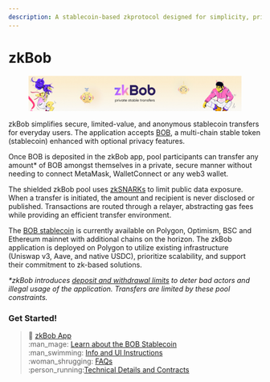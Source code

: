 ```yaml
---
description: A stablecoin-based zkprotocol designed for simplicity, privacy and utility.
---
```


# zkBob

<figure><img src=".gitbook/assets/readme2.jpg" alt=""><figcaption></figcaption></figure>

zkBob simplifies secure, limited-value, and anonymous stablecoin transfers for everyday users. The application accepts [BOB](broken-reference), a multi-chain stable token (stablecoin) enhanced with optional privacy features.&#x20;

Once BOB is deposited in the zkBob app, pool participants can transfer any amount\* of BOB amongst themselves in a private, secure manner without needing to connect MetaMask, WalletConnect or any web3 wallet.

The shielded zkBob pool uses [zkSNARKs](implementation/zksnarks-and-circuits/) to limit public data exposure. When a transfer is initiated, the amount and recipient is never disclosed or published. Transactions are routed through a relayer, abstracting gas fees while providing an efficient transfer environment.&#x20;

The [BOB stablecoin](bob-stablecoin/bob-details.md) is currently available on Polygon, Optimism, BSC and Ethereum mainnet with additional chains on the horizon. The zkBob application is deployed on Polygon to utilize existing infrastructure (Uniswap v3, Aave, and native USDC), prioritize scalability, and support their commitment to zk-based solutions.

_\*zkBob introduces_ [_deposit and withdrawal limits_](zkbob-overview/deposit-and-withdrawal-limits.md) _to deter bad actors and illegal usage of the application. Transfers are limited by these pool constraints._&#x20;

### Get Started!

> :man: [zkBob App](https://app.zkbob.com/)\
> :man\_mage: [Learn about the BOB Stablecoin](broken-reference)\
> :man\_swimming: [Info and UI Instructions](zkbob-app/zkbob-app.md)\
> :woman\_shrugging: [FAQs](zkbob-overview/faq.md)\
> :person\_running:[Technical Details and Contracts](broken-reference)

